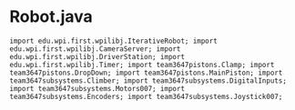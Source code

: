 # Robot.java #

`import edu.wpi.first.wpilibj.IterativeRobot;
import edu.wpi.first.wpilibj.CameraServer;
import edu.wpi.first.wpilibj.DriverStation;
import edu.wpi.first.wpilibj.Timer;
import team3647pistons.Clamp;
import team3647pistons.DropDown;
import team3647pistons.MainPiston;
import team3647subsystems.Climber;
import team3647subsystems.DigitalInputs;
import team3647subsystems.Motors007;
import team3647subsystems.Encoders;
import team3647subsystems.Joystick007;`
